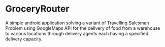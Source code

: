# GroceryRouter

A simple android application solving a variant of Travelling Salesman Problem using GoogleMaps API for the delivery of food from a warehouse to various locations through delivery agents each having a specified delivery capacity.
